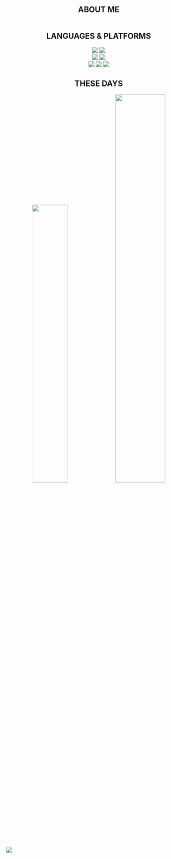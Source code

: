 <div align = "center">

## ABOUT ME
<div style = "display:flex; flex-direction:row;">
  
</div>

<div align = "center">
  
## LANGUAGES & PLATFORMS
<div style = "display:flex; flex-direction:row;">  
    
</div>

  <img src="https://img.shields.io/badge/Python-3776AB?style=flat&logo=python&logoColor=white"/>
  <img src="https://img.shields.io/badge/R-276DC3?style=flat&logo=R&logoColor=white"/>
  </br>
  <img src="https://img.shields.io/badge/VSCode-007ACC?style=flat&logo=Visualstudiocode&logoColor=white"/>
  <img src="https://img.shields.io/badge/Pycharm-000000?style=flat&logo=pycharm&logoColor=white"/>
  </br>
  <img src="https://img.shields.io/badge/Jira-0052CC?style=flat&logo=jira&logoColor=white"/>  
  <img src="https://img.shields.io/badge/Git-F05032?style=flat&logo=git&logoColor=white"/>
  <img src="https://img.shields.io/badge/Github-181717?style=flat&logo=github&logoColor=white"/>
  
</div>

<div align = "center">
  
## THESE DAYS
  <img src="https://github-readme-stats.vercel.app/api?username=HK-log&show_icons=true&theme=material-palenight&hide_border=true&bg_color=20232a&icon_color=58A6FF&text_color=fff&title_color=58A6FF&count_private=true" width=44%/>
  <img src="https://github-readme-activity-graph.vercel.app/graph?username=HK-log&theme=react-dark&bg_color=20232a&hide_border=true&line=58A6FF&color=58A6FF" width=52%/>
</div>

</br>

<div style = "display:flex; flex-direction:row;">
  <img src="https://hits.seeyoufarm.com/api/count/incr/badge.svg?url=https%3A%2F%2Fgithub.com%2FHK-log%2Fhit-counter&count_bg=%23B00000&title_bg=%23555555&icon=github.svg&icon_color=%23E7E7E7&title=hits&edge_flat=false"/>
</div>
